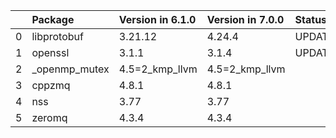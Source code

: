 <!-- markdown-link-check-disable -->

|    | Package       | Version in 6.1.0   | Version in 7.0.0   | Status   |
|---:|:--------------|:-------------------|:-------------------|:---------|
|  0 | libprotobuf   | 3.21.12            | 4.24.4             | UPDATED  |
|  1 | openssl       | 3.1.1              | 3.1.4              | UPDATED  |
|  2 | _openmp_mutex | 4.5=2_kmp_llvm     | 4.5=2_kmp_llvm     |          |
|  3 | cppzmq        | 4.8.1              | 4.8.1              |          |
|  4 | nss           | 3.77               | 3.77               |          |
|  5 | zeromq        | 4.3.4              | 4.3.4              |          |
